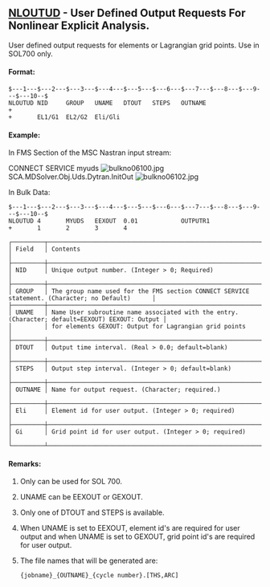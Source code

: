 ## [NLOUTUD](https://help.hexagonmi.com/bundle/MSC_Nastran_2022.4/page/Nastran_Combined_Book/qrg/bulkno/TOC.NLOUTUD.xhtml) - User Defined Output Requests For Nonlinear Explicit Analysis.

User defined output requests for elements or Lagrangian grid points. Use in SOL700 only.

#### Format:

```nastran
$---1---$---2---$---3---$---4---$---5---$---6---$---7---$---8---$---9---$---10--$
NLOUTUD NID     GROUP   UNAME   DTOUT   STEPS   OUTNAME                 +       
+       EL1/G1  EL2/G2  Eli/Gli                                                 
```

#### Example:

In FMS Section of the MSC Nastran input stream:

CONNECT SERVICE myuds  ![bulkno06100.jpg](https://help-be.hexagonmi.com/bundle/MSC_Nastran_2022.4/page/Nastran_Combined_Book/qrg/bulkno/../../../assets/bulkno06100.jpg?_LANG=enus) SCA.MDSolver.Obj.Uds.Dytran.InitOut ![bulkno06102.jpg](https://help-be.hexagonmi.com/bundle/MSC_Nastran_2022.4/page/Nastran_Combined_Book/qrg/bulkno/../../../assets/bulkno06102.jpg?_LANG=enus)

In Bulk Data:

```nastran
$---1---$---2---$---3---$---4---$---5---$---6---$---7---$---8---$---9---$---10--$
NLOUTUD 4       MYUDS   EEXOUT  0.01            OUTPUTR1                        
+       1       2       3       4                                               
```

```text
┌─────────┬─────────────────────────────────────────────────────────────────────────────────────────────────┐
│ Field   │ Contents                                                                                        │
├─────────┼─────────────────────────────────────────────────────────────────────────────────────────────────┤
│ NID     │ Unique output number. (Integer > 0; Required)                                                   │
├─────────┼─────────────────────────────────────────────────────────────────────────────────────────────────┤
│ GROUP   │ The group name used for the FMS section CONNECT SERVICE statement. (Character; no Default)      │
├─────────┼─────────────────────────────────────────────────────────────────────────────────────────────────┤
│ UNAME   │ Name User subroutine name associated with the entry. (Character; default=EEXOUT) EEXOUT: Output │
│         │ for elements GEXOUT: Output for Lagrangian grid points                                          │
├─────────┼─────────────────────────────────────────────────────────────────────────────────────────────────┤
│ DTOUT   │ Output time interval. (Real > 0.0; default=blank)                                               │
├─────────┼─────────────────────────────────────────────────────────────────────────────────────────────────┤
│ STEPS   │ Output step interval. (Integer > 0; default=blank)                                              │
├─────────┼─────────────────────────────────────────────────────────────────────────────────────────────────┤
│ OUTNAME │ Name for output request. (Character; required.)                                                 │
├─────────┼─────────────────────────────────────────────────────────────────────────────────────────────────┤
│ Eli     │ Element id for user output. (Integer > 0; required)                                             │
├─────────┼─────────────────────────────────────────────────────────────────────────────────────────────────┤
│ Gi      │ Grid point id for user output. (Integer > 0; required)                                          │
└─────────┴─────────────────────────────────────────────────────────────────────────────────────────────────┘
```

#### Remarks:

1. Only can be used for SOL 700.
2. UNAME can be EEXOUT or GEXOUT.
3. Only one of DTOUT and STEPS is available.
4. When UNAME is set to EEXOUT, element id's are required for user output and when UNAME is set to GEXOUT, grid point id's are required for user output.
5. The file names that will be generated are:

     ```text
     {jobname}_{OUTNAME}_{cycle number}.[THS,ARC]
     ```
